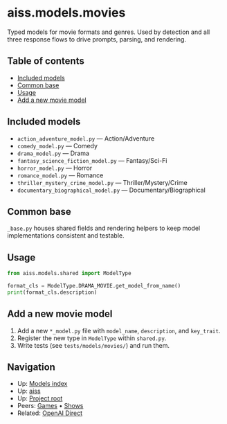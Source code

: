 # aiss.models.movies

Typed models for movie formats and genres. Used by detection and all three response flows to drive prompts, parsing, and rendering.

## Table of contents

- [Included models](#included-models)
- [Common base](#common-base)
- [Usage](#usage)
- [Add a new movie model](#add-a-new-movie-model)

## Included models

- `action_adventure_model.py` — Action/Adventure
- `comedy_model.py` — Comedy
- `drama_model.py` — Drama
- `fantasy_science_fiction_model.py` — Fantasy/Sci-Fi
- `horror_model.py` — Horror
- `romance_model.py` — Romance
- `thriller_mystery_crime_model.py` — Thriller/Mystery/Crime
- `documentary_biographical_model.py` — Documentary/Biographical

## Common base

`_base.py` houses shared fields and rendering helpers to keep model implementations consistent and testable.

## Usage

```python
from aiss.models.shared import ModelType

format_cls = ModelType.DRAMA_MOVIE.get_model_from_name()
print(format_cls.description)
```

## Add a new movie model

1) Add a new `*_model.py` file with `model_name`, `description`, and `key_trait`.
2) Register the new type in `ModelType` within `shared.py`.
3) Write tests (see `tests/models/movies/`) and run them.

## Navigation

- Up: [Models index](../README.md)
- Up: [aiss](../../README.md)
- Up: [Project root](../../../README.md)
- Peers: [Games](../games/README.md) • [Shows](../shows/README.md)
- Related: [OpenAI Direct](../../openai_direct/README.md)
